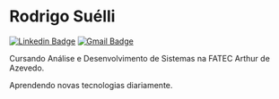 # Rodrigo Suélli

[![Linkedin Badge](https://img.shields.io/badge/-Rodrigo%20Suélli-6a42f4?style=flat-square&logo=Linkedin&logoColor=white&link=https://www.linkedin.com/in/rodrigosuelli/)](https://www.linkedin.com/in/rodrigosuelli/) 
[![Gmail Badge](https://img.shields.io/badge/-rodrigosuelli@gmail.com-6a42f4?style=flat-square&logo=Gmail&logoColor=white&link=mailto:rodrigosuelli@gmail.com)](mailto:rodrigosuelli@gmail.com)

Cursando Análise e Desenvolvimento de Sistemas na FATEC Arthur de Azevedo.

Aprendendo novas tecnologias diariamente.

